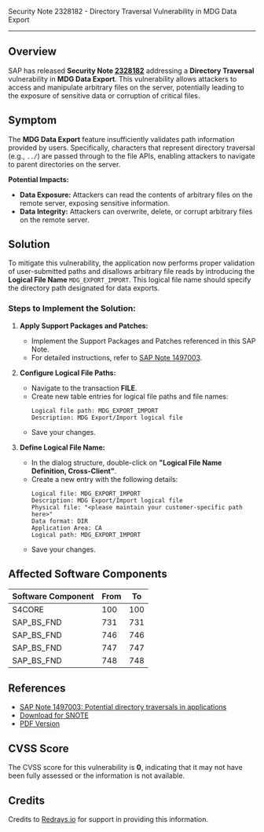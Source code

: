Security Note 2328182 - Directory Traversal Vulnerability in MDG Data Export

---

## Overview

SAP has released **Security Note [2328182](https://me.sap.com/notes/2328182)** addressing a **Directory Traversal** vulnerability in **MDG Data Export**. This vulnerability allows attackers to access and manipulate arbitrary files on the server, potentially leading to the exposure of sensitive data or corruption of critical files.

## Symptom

The **MDG Data Export** feature insufficiently validates path information provided by users. Specifically, characters that represent directory traversal (e.g., `../`) are passed through to the file APIs, enabling attackers to navigate to parent directories on the server.

**Potential Impacts:**
- **Data Exposure:** Attackers can read the contents of arbitrary files on the remote server, exposing sensitive information.
- **Data Integrity:** Attackers can overwrite, delete, or corrupt arbitrary files on the remote server.

## Solution

To mitigate this vulnerability, the application now performs proper validation of user-submitted paths and disallows arbitrary file reads by introducing the **Logical File Name** `MDG_EXPORT_IMPORT`. This logical file name should specify the directory path designated for data exports.

### Steps to Implement the Solution:

1. **Apply Support Packages and Patches:**
   - Implement the Support Packages and Patches referenced in this SAP Note.
   - For detailed instructions, refer to [SAP Note 1497003](https://me.sap.com/notes/1497003).

2. **Configure Logical File Paths:**
   - Navigate to the transaction **FILE**.
   - Create new table entries for logical file paths and file names:
     ```plaintext
     Logical file path: MDG_EXPORT_IMPORT
     Description: MDG Export/Import logical file
     ```
   - Save your changes.

3. **Define Logical File Name:**
   - In the dialog structure, double-click on **"Logical File Name Definition, Cross-Client"**.
   - Create a new entry with the following details:
     ```plaintext
     Logical file: MDG_EXPORT_IMPORT
     Description: MDG Export/Import logical file
     Physical file: "<please maintain your customer-specific path here>"
     Data format: DIR
     Application Area: CA
     Logical path: MDG_EXPORT_IMPORT
     ```
   - Save your changes.

## Affected Software Components

| Software Component | From | To |
|--------------------|------|----|
| S4CORE             | 100  | 100|
| SAP_BS_FND         | 731  | 731|
| SAP_BS_FND         | 746  | 746|
| SAP_BS_FND         | 747  | 747|
| SAP_BS_FND         | 748  | 748|

## References

- [SAP Note 1497003: Potential directory traversals in applications](https://me.sap.com/notes/1497003)
- [Download for SNOTE](https://notesdownloads.sap.com/note/0040000020067642017)
- [PDF Version](https://userapps.support.sap.com/sap/support/sfm/notes/print/0002328182?language=en-US&token=ADC77435730D1849597889C5EA1DA9AC)

## CVSS Score

The CVSS score for this vulnerability is **0**, indicating that it may not have been fully assessed or the information is not available.

## Credits

Credits to [Redrays.io](https://redrays.io) for support in providing this information.